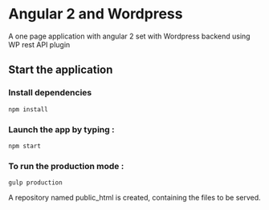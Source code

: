 # Angular 2 and Wordpress

A one page application with angular 2 set with Wordpress backend using WP rest API plugin

## Start the application

### Install dependencies

    npm install

### Launch the app by typing :

    npm start

### To run the production mode :

    gulp production

A repository named public_html is created, containing the files to be served.
